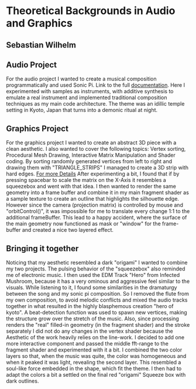 # Theoretical Backgrounds in Audio and Graphics
## Sebastian Wilhelm

## Audio Project

For the audio project I wanted to create a musical composition programmatically and used Sonic Pi.
Link to the full [documentation](https://github.com/seb-ctech/winds_of_kyoto).
Here I experimented with samples as instruments, with additive synthesis to emulate a real instrument and implemented traditional composition techniques as my main code architecture. The theme was an idillic temple setting in Kyoto, Japan that turns into a demonic ritual at night.

## Graphics Project

For the graphics project I wanted to create an abstract 3D piece with a clean aesthetic.
I also wanted to cover the following topics: Vertex sorting, Procedural Mesh Drawing, Interactive Matrix Manipulation and Shader coding.
By sorting randomly generated vertices from left to right and drawing them with "TRIANGLE_STRIPS" I managed to create a 3D strip with hard edges.
[For more Details](../../../10_graphics_projects/submissions/wilhelm/README.md) After experimenting a bit, I found that if by pressing spacebar to scale the matrix on the X-Axis it resembles a squeezebox and went with that idea. I then wanted to render the same geometry into a frame buffer and combine it in my main fragment shader as a sample texture to create an outline that highlights the silhouette edge. However since the camera (projection matrix) is controlled by mouse and "orbitControl()", it was impossible for me to translate every change 1:1 to the additional frameBuffer. This lead to a happy accident, where the surface of the main geometry now functioned as mask or "window" for the frame-buffer and created a nice two layered effect.

## Bringing it together

Noticing that my aesthetic resembled a dark "origami" I wanted to combine my two projects. The pulsing behavior of the "squeezebox" also reminded me of electronic music. I then used the EDM Track "Hero" from Infected Mushroom, because it has a very ominous and aggressive feel similar to the visuals. While listening to it, I found some similarities in the dramaturgy between the song and my sonic pi composition. So I removed the flute from my own composition, to avoid melodic conflicts and mixed the audio tracks together in what resulted in the highly blasphemous creation "hero of kyoto". A beat-detection function was used to spawn new vertices, making the structure grow over the stretch of the music. Also, since processing renders the "real" filled-in geometry (in the fragment shader) and the stroke separately I did not do any changes in the vertex shader because the Aesthetic of the work heavily relies on the line-work. I decided to add one more interactive component and passed the middle fft-range to the fragment shader and experimented with it a bit. I combined the two color layers so that, when the music was quite, the color was homogeneous and when it peaked it was light, revealing the second layer. This resembled a soul-like force embedded in the shape, which fit the theme. I then had to adapt the colors a bit a settled on the final red "origami" Squeeze box with dark outlines. 
